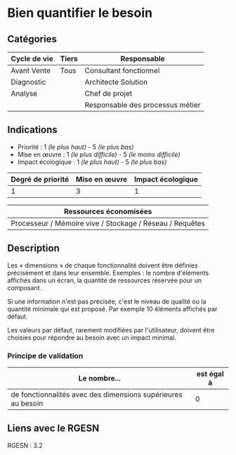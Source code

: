 # Bien quantifier le besoin 


## Catégories

| Cycle de vie | Tiers            | Responsable                      |
|--------------|------------------|----------------------------------|
| Avant Vente  | Tous             | Consultant fonctionnel           |
| Diagnostic   |                  | Architecte Solution              |
| Analyse      |                  | Chef de projet                   |
|              |                  | Responsable des processus métier |

## Indications

* Priorité : 1 *(le plus haut)* - 5 *(le plus bas)*
* Mise en œuvre : 1 *(le plus difficile)* - 5 *(le moins difficile)*
* Impact écologique : 1 *(le plus haut)* - 5 *(le plus bas)*

| Degré de priorité | Mise en œuvre | Impact écologique |
|-------------------|---------------|-------------------|
| 1                 | 3             |    1              |
 

| Ressources économisées                                   |
|----------------------------------------------------------|
| Processeur / Mémoire vive / Stockage / Réseau / Requêtes |

## Description

Les « dimensions » de chaque fonctionnalité doivent être définies
précisément et dans leur ensemble. Exemples : le nombre d'éléments
affichés dans un écran, la quantité de ressources réservée pour un
composant.

Si une information n'est pas précisée, c'est le niveau de qualité ou la
quantité minimale qui est proposé. Par exemple 10 éléments affichés par
défaut.

Les valeurs par défaut, rarement modifiées par l\'utilisateur, doivent
être choisies pour répondre au besoin avec un impact minimal.

### Principe de validation

| Le nombre...                                                 | est égal à |
|--------------------------------------------------------------|------------|
| de fonctionnalités avec des dimensions supérieures au besoin | 0          |


## Liens avec le RGESN

RGESN : 3.2